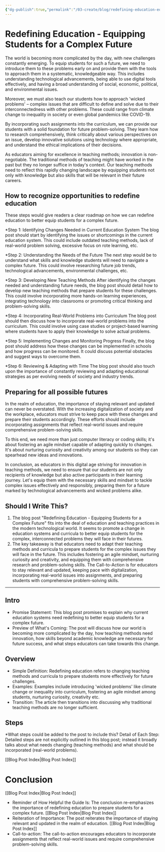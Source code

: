 ```yaml
---
{"dg-publish":true,"permalink":"/03-create/blog/redefining-education-equipping-students-for-a-complex-future/","tags":["wicked-problems","education","futures"]}
---
```



# Redefining Education - Equipping Students for a Complex Future

The world is becoming more complicated by the day, with new challenges constantly emerging. To equip students for such a future, we need to introduce them to these problems early on and provide them with the tools to approach them in a systematic, knowledgeable way. This includes understanding technological advancements, being able to use digital tools effectively, and having a broad understanding of social, economic, political, and environmental issues.

Moreover, we must also teach our students how to approach 'wicked problems' – complex issues that are difficult to define and solve due to their interconnectedness with other problems. These could range from climate change to inequality in society or even global pandemics like COVID-19.

By incorporating such assignments into the curriculum, we can provide our students with a solid foundation for future problem-solving. They learn how to research comprehensively, think critically about various perspectives on an issue, develop innovative solutions using technology where appropriate, and understand the ethical implications of their decisions.

As educators aiming for excellence in teaching methods; innovation is non-negotiable. The traditional methods of teaching might have worked in the past but they no longer suffice in today's context. Our teaching methods need to reflect this rapidly changing landscape by equipping students not only with knowledge but also skills that will be relevant in their future careers.

## How to recognize opportunities to redefine education

These steps would give readers a clear roadmap on how we can redefine education to better equip students for a complex future.

*Step 1: Identifying Changes Needed in Current Education System
The blog post should start by identifying the issues or shortcomings in the current education system. This could include outdated teaching methods, lack of real-world problem solving, excessive focus on rote learning, etc.

*Step 2: Understanding the Needs of the Future
The next step would be to understand what skills and knowledge students will need to navigate a complex future. This could involve researching future job trends, technological advancements, environmental challenges, etc.

*Step 3: Developing New Teaching Methods
After identifying the changes needed and understanding future needs, the blog post should detail how to develop new teaching methods that prepare students for these challenges. This could involve incorporating more hands-on learning experiences, integrating technology into classrooms or promoting critical thinking and problem-solving skills.

*Step 4: Incorporating Real-World Problems into Curriculum
The blog post should then discuss how to incorporate real-world problems into the curriculum. This could involve using case studies or project-based learning where students have to apply their knowledge to solve actual problems.

*Step 5: Implementing Changes and Monitoring Progress
Finally, the blog post should address how these changes can be implemented in schools and how progress can be monitored. It could discuss potential obstacles and suggest ways to overcome them. 

*Step 6: Reviewing & Adapting with Time 
The blog post should also touch upon the importance of constantly reviewing and adapting educational strategies as per evolving needs of society and industry trends. 

## Preparing for all possible futures

In the realm of education, the importance of staying relevant and updated can never be overstated. With the increasing digitalization of society and the workplace, educators must strive to keep pace with these changes and prepare their students accordingly. These efforts should include incorporating assignments that reflect real-world issues and require comprehensive problem-solving skills.

To this end, we need more than just computer literacy or coding skills; it's about fostering an agile mindset capable of adapting quickly to changes. It's about nurturing curiosity and creativity among our students so they can spearhead new ideas and innovations.

In conclusion, as educators in this digital age striving for innovation in teaching methods, we need to ensure that our students are not only recipients of knowledge but also active participants in their learning journey. Let's equip them with the necessary skills and mindset to tackle complex issues effectively and responsibly, preparing them for a future marked by technological advancements and wicked problems alike.



## Should I Write This? 
1. The blog post "Redefining Education - Equipping Students for a Complex Future" fits into the deal of education and teaching practices in the modern technological world. It seems to promote a change in education systems and curricula to better equip students for the complex, interconnected problems they will face in their futures.
2. The key takeaway is that educators need to adapt their teaching methods and curricula to prepare students for the complex issues they will face in the future. This includes fostering an agile mindset, nurturing curiosity and creativity, and equipping them with comprehensive research and problem-solving skills. The Call-to-Action is for educators to stay relevant and updated, keeping pace with digitalization, incorporating real-world issues into assignments, and preparing students with comprehensive problem-solving skills.

---

## Intro
* Promise Statement: This blog post promises to explain why current education systems need redefining to better equip students for a complex future.
* Preview of What's Coming: The post will discuss how our world is becoming more complicated by the day, how teaching methods need innovation, how skills beyond academic knowledge are necessary for future success, and what steps educators can take towards this change.

## Overview
* Simple Definition: Redefining education refers to changing teaching methods and curricula to prepare students more effectively for future challenges.
* Examples: Examples include introducing 'wicked problems' like climate change or inequality into curriculum, fostering an agile mindset among students, nurturing curiosity, creativity etc.
* Transition: The article then transitions into discussing why traditional teaching methods are no longer sufficient.

## Steps
*What steps could be added to the post to include this?
Detail of Each Step: Detailed steps are not explicitly outlined in this blog post; instead it broadly talks about what needs changing (teaching methods) and what should be incorporated (real-world problems).



[[Blog Post Index\|Blog Post Index]]
# Conclusion
[[Blog Post Index\|Blog Post Index]]
* Reminder of How Helpful the Guide Is: The conclusion re-emphasizes the importance of redefining education to prepare students for a complex future.
[[Blog Post Index\|Blog Post Index]]
* Reiteration of Importance: The post reiterates the importance of staying relevant and updated in the realm of education.
[[Blog Post Index\|Blog Post Index]]
* Call-to-action: The call-to-action encourages educators to incorporate assignments that reflect real-world issues and require comprehensive problem-solving skills.
